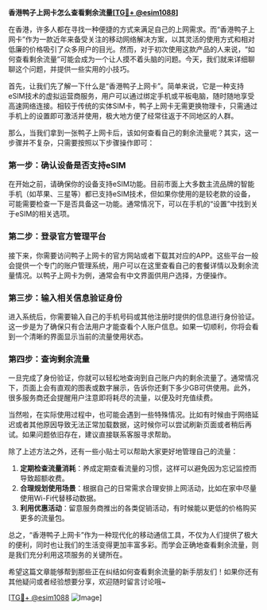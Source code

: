 **香港鸭子上网卡怎么查看剩余流量[[TG💪+ @esim1088](https://t.me/s/esim1088)]**

在香港，许多人都在寻找一种便捷的方式来满足自己的上网需求。而“香港鸭子上网卡”作为一款近年来备受关注的移动网络解决方案，以其灵活的使用方式和相对低廉的价格吸引了众多用户的目光。然而，对于初次使用这款产品的人来说，“如何查看剩余流量”可能会成为一个让人摸不着头脑的问题。今天，我们就来详细聊聊这个问题，并提供一些实用的小技巧。

首先，让我们先了解一下什么是“香港鸭子上网卡”。简单来说，它是一种支持eSIM技术的虚拟运营商服务，用户可以通过绑定手机或平板电脑，随时随地享受高速网络连接。相较于传统的实体SIM卡，鸭子上网卡无需更换物理卡，只需通过手机上的设置即可激活并使用，极大地方便了经常往返于不同地区的人群。

那么，当我们拿到一张鸭子上网卡后，该如何查看自己的剩余流量呢？其实，这一步骤并不复杂，只需要按照以下步骤操作即可：

### 第一步：确认设备是否支持eSIM

在开始之前，请确保你的设备支持eSIM功能。目前市面上大多数主流品牌的智能手机（如苹果、三星等）都已支持eSIM技术，但如果你使用的是较老款的设备，可能需要检查一下是否具备这一功能。通常情况下，可以在手机的“设置”中找到关于eSIM的相关选项。

### 第二步：登录官方管理平台

接下来，你需要访问鸭子上网卡的官方网站或者下载其对应的APP。这些平台一般会提供一个专门的账户管理系统，用户可以在这里查看自己的套餐详情以及剩余流量情况。以鸭子上网卡为例，通常会有中文界面供用户选择，方便操作。

### 第三步：输入相关信息验证身份

进入系统后，你需要输入自己的手机号码或其他注册时提供的信息进行身份验证。这一步是为了确保只有合法用户才能查看个人账户信息。如果一切顺利，你将会看到一个清晰的界面显示当前的流量使用状态。

### 第四步：查询剩余流量

一旦完成了身份验证，你就可以轻松地查询到自己账户内的剩余流量了。通常情况下，页面上会有直观的图表或数字展示，告诉你还剩下多少GB可供使用。此外，很多服务商还会提醒用户注意即将耗尽的流量，以便及时充值续费。

当然啦，在实际使用过程中，也可能会遇到一些特殊情况。比如有时候由于网络延迟或者其他原因导致无法正常加载数据，这时候你可以尝试刷新页面或者稍后再试。如果问题依旧存在，建议直接联系客服寻求帮助。

除了上述方法之外，还有一些小贴士可以帮助大家更好地管理自己的流量：

1. **定期检查流量消耗**：养成定期查看流量的习惯，这样可以避免因为忘记监控而导致超额收费。
2. **合理规划使用场景**：根据自己的日常需求合理安排上网活动，比如在家中尽量使用Wi-Fi代替移动数据。
3. **利用优惠活动**：留意服务商推出的各类促销活动，有时候能以更低的价格购买更多的流量包。

总之，“香港鸭子上网卡”作为一种现代化的移动通信工具，不仅为人们提供了极大的便利，同时也让我们的生活变得更加丰富多彩。而学会正确地查看剩余流量，则是我们充分利用这项服务的关键所在。

希望这篇文章能够帮到那些正在纠结如何查看剩余流量的新手朋友们！如果你还有其他疑问或者经验想要分享，欢迎随时留言讨论哦~

[[TG💪+ @esim1088](https://t.me/s/esim1088) ![Image](https://i.postimg.cc/4NQfJmqS/Snipaste-2025-05-13-00-14-12.png)]